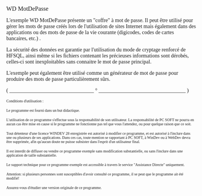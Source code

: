   
<span style="font-family:Arial sans-serif;font-size:16px;">WD MotDePasse</span>

  
<span style="font-family:Arial sans-serif;font-size:14px;">L'exemple WD MotDePasse présente un "coffre" à mot de passe. Il peut être utilisé pour gérer les mots de passe créés lors de l'utilisation de sites Internet mais également dans des applications ou des mots de passe de la vie courante (digicodes, codes de cartes bancaires, etc.) .</span>

<span style="font-family:Arial sans-serif;font-size:14px;">La sécurité des données est garantie par l'utilisation du mode de cryptage renforcé de HFSQL, ainsi même si les fichiers contenant les précieuses informations sont dérobés, celles-ci sont inexploitables sans connaitre le mot de passe principal.</span>

<span style="font-family:Arial sans-serif;font-size:14px;">L'exemple peut également être utilisé comme un générateur de mot de passe pour produire des mots de passe particulièrement sûrs. </span>

  
  
<span style="font-family:Arial sans-serif;font-size:14px;">( \_\_\_\_\_\_\_\_\_\_\_\_\_\_\_\_\_\_\_\_\_\_\_\_\_\_\_\_\_\_\_\_ ° \_\_\_\_\_\_\_\_\_\_\_\_\_\_\_\_\_\_\_\_\_\_\_\_\_\_\_\_\_\_\_\_\_ )</span>

  
<span style="font-family:Arial sans-serif;font-size:10px;">Conditions d'utilisation :</span>

<span style="font-family:Arial sans-serif;font-size:10px;">Le programme est fourni dans un but didactique.</span>

<span style="font-family:Arial sans-serif;font-size:10px;">L'utilisation de ce programme s'effectue sous la responsabilité de son utilisateur. La responsabilité de PC SOFT ne pourra en aucun cas être mise en cause si le programme ne fonctionne pas tel que vous l'attendez, ou pour quelque raison que ce soit. </span>

<span style="font-family:Arial sans-serif;font-size:10px;">Tout détenteur d'une licence WINDEV 28 enregistrée est autorisé à modifier ce programme, et est autorisé à l'inclure dans une ou plusieurs de ses applications. Dans ces cas, toute mention se rapportant à PC SOFT, à WinDev ou à WebDev devra être supprimée, afin qu'aucun doute ne puisse subsister dans l'esprit d'un utilisateur final.</span>

<span style="font-family:Arial sans-serif;font-size:10px;">Il est interdit de diffuser ou vendre ce programme exemple sans modification substantielle, ou sans l'inclure dans une application de taille substantielle.</span>

<span style="font-family:Arial sans-serif;font-size:10px;">Le support technique pour ce programme exemple est accessible à travers le service "Assistance Directe" uniquement.</span>

<span style="font-family:Arial sans-serif;font-size:10px;">Attention: si plusieurs personnes sont susceptibles d'avoir consulté ce programme, il se peut que le programme ait été modifié! </span>

<span style="font-family:Arial sans-serif;font-size:10px;">Assurez-vous d'étudier une version originale de ce programme.</span>

  
  